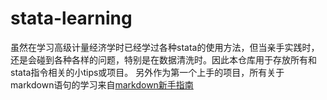 # stata-learning
虽然在学习高级计量经济学时已经学过各种stata的使用方法，但当亲手实践时，还是会碰到各种各样的问题，特别是在数据清洗时。因此本仓库用于存放所有和stata指令相关的小tips或项目。
另外作为第一个上手的项目，所有关于markdown语句的学习来自[markdown新手指南](https://www.jianshu.com/p/q81RER)
